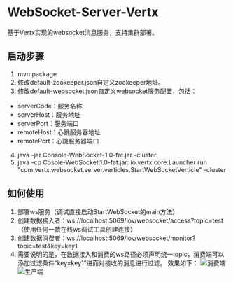 # WebSocket-Server-Vertx
基于Vertx实现的websocket消息服务，支持集群部署。

## 启动步骤
1. mvn package
2. 修改default-zookeeper.json自定义zookeeper地址。
3. 修改default-websocket.json自定义websocket服务配置，包括：
* serverCode：服务名称
* serverHost：服务地址
* serverPort：服务端口
* remoteHost：心跳服务器地址
* remotePort：心跳服务器端口
4. java -jar Console-WebSocket-1.0-fat.jar -cluster 
5. java -cp Cosole-WebSocket.1.0-fat.jar: io.vertx.core.Launcher run "com.vertx.websocket.server.verticles.StartWebSocketVerticle" -cluster

## 如何使用
1. 部署ws服务（调试直接启动StartWebSocket的main方法）
2. 创建数据接入者：ws://localhost:5069/iov/websocket/access?topic=test（使用任何一款在线ws调试工具创建连接）
3. 创建数据消费者：ws://localhost:5069/iov/websocket/monitor?topic=test&key=key1
4. 需要说明的是，在数据接入和消费的ws路径必须声明统一topic，消费端可以添加过滤条件“key=key1”进而对接收的消息进行过滤。
效果如下：
![消费端](C:\Users\Revolt\Documents\GitHub\WebSocket-Server-Vertx\消费端.jpg)
![生产端](C:\Users\Revolt\Documents\GitHub\WebSocket-Server-Vertx\生产端.jpg)